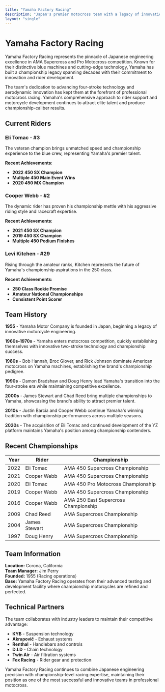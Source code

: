 ```yaml
---
title: "Yamaha Factory Racing"
description: "Japan's premier motocross team with a legacy of innovation and championship success in AMA racing"
layout: "single"
---
```


# Yamaha Factory Racing

Yamaha Factory Racing represents the pinnacle of Japanese engineering excellence in AMA Supercross and Pro Motocross competition. Known for their distinctive blue machines and cutting-edge technology, Yamaha has built a championship legacy spanning decades with their commitment to innovation and rider development.

The team's dedication to advancing four-stroke technology and aerodynamic innovation has kept them at the forefront of professional motocross racing. Yamaha's comprehensive approach to rider support and motorcycle development continues to attract elite talent and produce championship-caliber results.

## Current Riders

### Eli Tomac - #3
The veteran champion brings unmatched speed and championship experience to the blue crew, representing Yamaha's premier talent.

**Recent Achievements:**
- **2022 450 SX Champion**
- **Multiple 450 Main Event Wins**
- **2020 450 MX Champion**

### Cooper Webb - #2
The dynamic rider has proven his championship mettle with his aggressive riding style and racecraft expertise.

**Recent Achievements:**
- **2021 450 SX Champion**
- **2019 450 SX Champion**
- **Multiple 450 Podium Finishes**

### Levi Kitchen - #29
Rising through the amateur ranks, Kitchen represents the future of Yamaha's championship aspirations in the 250 class.

**Recent Achievements:**
- **250 Class Rookie Promise**
- **Amateur National Championships**
- **Consistent Point Scorer**

## Team History

**1955** - Yamaha Motor Company is founded in Japan, beginning a legacy of innovative motorcycle engineering.

**1960s-1970s** - Yamaha enters motocross competition, quickly establishing themselves with innovative two-stroke technology and championship success.

**1980s** - Bob Hannah, Broc Glover, and Rick Johnson dominate American motocross on Yamaha machines, establishing the brand's championship pedigree.

**1990s** - Damon Bradshaw and Doug Henry lead Yamaha's transition into the four-stroke era while maintaining competitive excellence.

**2000s** - James Stewart and Chad Reed bring multiple championships to Yamaha, showcasing the brand's ability to attract premier talent.

**2010s** - Justin Barcia and Cooper Webb continue Yamaha's winning tradition with championship performances across multiple seasons.

**2020s** - The acquisition of Eli Tomac and continued development of the YZ platform maintains Yamaha's position among championship contenders.

## Recent Championships

| Year | Rider | Championship |
|------|-------|-------------|
| 2022 | Eli Tomac | AMA 450 Supercross Championship |
| 2021 | Cooper Webb | AMA 450 Supercross Championship |
| 2020 | Eli Tomac | AMA 450 Pro Motocross Championship |
| 2019 | Cooper Webb | AMA 450 Supercross Championship |
| 2016 | Cooper Webb | AMA 250 East Supercross Championship |
| 2009 | Chad Reed | AMA Supercross Championship |
| 2004 | James Stewart | AMA Supercross Championship |
| 1997 | Doug Henry | AMA Supercross Championship |

## Team Information

**Location:** Corona, California  
**Team Manager:** Jim Perry  
**Founded:** 1955 (Racing operations)  
**Base:** Yamaha Factory Racing operates from their advanced testing and development facility where championship motorcycles are refined and perfected.

## Technical Partners

The team collaborates with industry leaders to maintain their competitive advantage:

- **KYB** - Suspension technology
- **Akrapovič** - Exhaust systems
- **Renthal** - Handlebars and controls
- **D.I.D** - Chain technology
- **Twin Air** - Air filtration systems
- **Fox Racing** - Rider gear and protection

Yamaha Factory Racing continues to combine Japanese engineering precision with championship-level racing expertise, maintaining their position as one of the most successful and innovative teams in professional motocross.